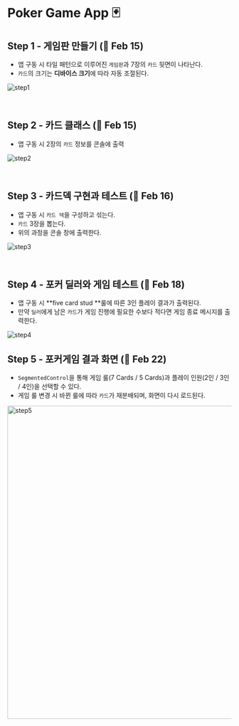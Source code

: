 # Poker Game App 🃏
## Step 1 - 게임판 만들기 (🎉 Feb 15)

- 앱 구동 시 타일 패턴으로 이루어진 `게임판`과 7장의 `카드` 뒷면이 나타난다.  
- `카드`의 크기는 **디바이스 크기**에 따라 자동 조절된다.

![step1](https://user-images.githubusercontent.com/72188416/107912907-c24ad000-6fa2-11eb-8298-a1ee6c4f9928.png)

<br>

## Step 2 - 카드 클래스 (🎉 Feb 15)

- 앱 구동 시 2장의 `카드` 정보를 콘솔에 출력

![step2](https://user-images.githubusercontent.com/72188416/107930032-cd5f2980-6fbd-11eb-893b-71202a1cb52a.png)

<br>

## Step 3 - 카드덱 구현과 테스트 (🎉 Feb 16)

- 앱 구동 시 `카드 덱`을 구성하고 섞는다.
- `카드` 3장을 뽑는다.
- 위의 과정을 콘솔 창에 출력한다.

![step3](https://user-images.githubusercontent.com/72188416/108039266-39559680-707f-11eb-804f-b3e2a6739d4a.png)

<br>

## Step 4 - 포커 딜러와 게임 테스트 (🎉 Feb 18)

- 앱 구동 시 **five card stud **룰에 따른 3인 플레이 결과가 출력된다.
- 만약 `딜러`에게 남은 `카드`가 게임 진행에 필요한 수보다 적다면 게임 종료 메시지를 출력한다.

![step4](https://user-images.githubusercontent.com/72188416/108311279-24504300-71f8-11eb-8681-d2f37ba1bd23.png)



## Step 5 - 포커게임 결과 화면 (🎉 Feb 22)

- `SegmentedControl`을 통해 게임 룰(7 Cards / 5 Cards)과 플레이 인원(2인 / 3인 / 4인)을 선택할 수 있다.
- 게임 룰 변경 시 바뀐 룰에 따라 `카드`가 재분배되며, 화면이 다시 로드된다.

<img width="704" alt="step5" src="https://user-images.githubusercontent.com/72188416/108679983-a3af8080-7530-11eb-8dc2-96d8c2c1ed3d.png">